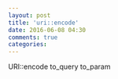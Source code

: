 ```yaml
---
layout: post
title: 'uri::encode'
date: 2016-06-08 04:30
comments: true
categories: 
---
```

URI::encode
to_query
to_param